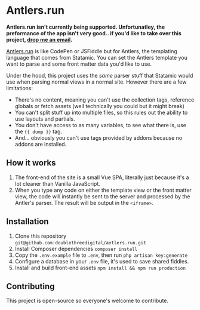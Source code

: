 # Antlers.run

**Antlers.run isn't currently being supported. Unfortunatley, the preformance of the app isn't very good.. if you'd like to take over this project, [drop me an email](mailto:duncan@doublethree.digital).**

[Antlers.run](https://antlers.run) is like CodePen or JSFiddle but for Antlers, the templating language that comes from Statamic. You can set the Antlers template you want to parse and some front matter data you'd like to use.

Under the hood, this project uses the *same* parser stuff that Statamic would use when parsing normal views in a normal site. However there are a few limitations:

* There's no content, meaning you can't use the collection tags, reference globals or fetch assets (well technically you could but it might break)
* You can't split stuff up into multiple files, so this rules out the ability to use layouts and partials.
* You don't have access to as many variables, to see what there is, use the `{{ dump }}` tag.
* And... obviously you can't use tags provided by addons because no addons are installed.

## How it works
1. The front-end of the site is a small Vue SPA, literally just because it's a lot cleaner than Vanilla JavaScript. 
2. When you type any code on either the template view or the front matter view, the code will instantly be sent to the server and processed by the Antler's parser. The result will be output in the `<iframe>`.

## Installation

1. Clone this repository `git@github.com:doublethreedigital/antlers.run.git`
2. Install Composer dependencies `composer install`
3. Copy the `.env.example` file to `.env`, then run `php artisan key:generate`
4. Configure a database in your `.env` file, it's used to save shared fiddles.
5. Install and build front-end assets `npm install && npm run production`

## Contributing

This project is open-source so everyone's welcome to contribute. 
